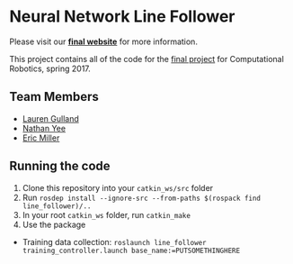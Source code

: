 # Neural Network Line Follower

Please visit our [**final website**](https://project-memory.github.io) for more information.

This project contains all of the code for the [final project](https://sites.google.com/site/comprobo17/projects/final-project) for Computational Robotics, spring 2017.

## Team Members
- [Lauren Gulland](https://github.com/laurengulland)
- [Nathan Yee](https://github.com/nathanyee)
- [Eric Miller](https://github.com/halthewise)

## Running the code

1. Clone this repository into your `catkin_ws/src` folder
2. Run `rosdep install --ignore-src --from-paths $(rospack find line_follower)/..`
3. In your root `catkin_ws` folder, run `catkin_make`
4. Use the package
  - Training data collection: `roslaunch line_follower training_controller.launch base_name:=PUTSOMETHINGHERE`
